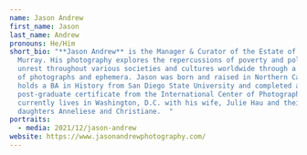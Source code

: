 ```yaml
---
name: Jason Andrew
first_name: Jason
last_name: Andrew
pronouns: He/Him
short_bio: "**Jason Andrew** is the Manager & Curator of the Estate of Elizabeth
  Murray. His photography explores the repercussions of poverty and political
  unrest throughout various societies and cultures worldwide through a mixture
  of photographs and ephemera. Jason was born and raised in Northern California,
  holds a BA in History from San Diego State University and completed a
  post-graduate certificate from the International Center of Photography. He
  currently lives in Washington, D.C. with his wife, Julie Hau and their
  daughters Anneliese and Christiane.  "
portraits:
  - media: 2021/12/jason-andrew
website: https://www.jasonandrewphotography.com/
---
```

